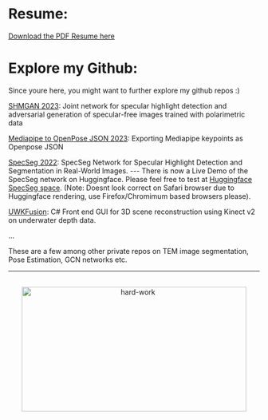 # Resume:
[Download the PDF Resume here](https://github.com/Atif-Anwer/Resume-2024/blob/main/Resume-Atif%20Anwer.pdf)

# Explore my Github:
Since youre here, you might want to further explore my github repos :)

[SHMGAN 2023](https://github.com/Atif-Anwer/SHMGAN): Joint network for specular highlight detection and adversarial generation of specular-free images trained with polarimetric data

[Mediapipe to OpenPose JSON 2023](https://github.com/Atif-Anwer/Mediapipe_to_OpenPose_JSON): Exporting Mediapipe keypoints as Openpose JSON

[SpecSeg 2022](https://github.com/Atif-Anwer/SpecSeg): SpecSeg Network for Specular Highlight Detection and Segmentation in Real-World Images. ---
There is now a Live Demo of the SpecSeg network on Huggingface. Please feel free to test at [Huggingface SpecSeg space](https://huggingface.co/spaces/atifanwerPK/SpecSeg).
(Note: Doesnt look correct on Safari browser due to Huggingface rendering, use Firefox/Chromimum based browsers please).



[UWKFusion](https://github.com/Atif-Anwer/UWKFusion): C# Front end GUI for 3D scene reconstruction using Kinect v2 on underwater depth data.

...

These are a few among other private repos on TEM image segmentation, Pose Estimation, GCN networks etc.

---
<!-- PROJECT LOGO -->
<br />
<div align="center">
    <img src="https://i.kym-cdn.com/entries/icons/original/000/028/021/work.jpg" alt="hard-work" width="450" height="250">
  </a>
  <p align="center">
    <br />
  </p>
</div>
